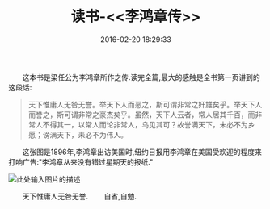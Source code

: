 ﻿---
title: '读书-<<李鸿章传>>'
date:  2016-02-20 18:29:33
tags:  Kindle
categories: 读书

---

&#160; &#160; &#160; &#160;这本书是梁任公为李鸿章所作之传.读完全篇,最大的感触是全书第一页讲到的这段话:

>  天下惟庸人无咎无誉。举天下人而恶之，斯可谓非常之奸雄矣乎。举天下人而誉之，斯可谓非常之豪杰矣乎。虽然，天下人云者，常人居其千百，而非常人不得其一，以常人而论非常人，乌见其可？故誉满天下，未必不为乡愿；谤满天下，未必不为伟人。

&#160; &#160; &#160; &#160;这张图是1896年,李鸿章出访美国时,纽约日报用李鸿章在美国受欢迎的程度来打响广告:"李鸿章从来没有错过星期天的报纸."

![此处输入图片的描述][1]

&#160; &#160; &#160; &#160;天下惟庸人无咎无誉.
&#160; &#160; &#160; &#160;自省,自勉.

  [1]: http://7xsrzn.com1.z0.glb.clouddn.com/lihongchang.jpg 

